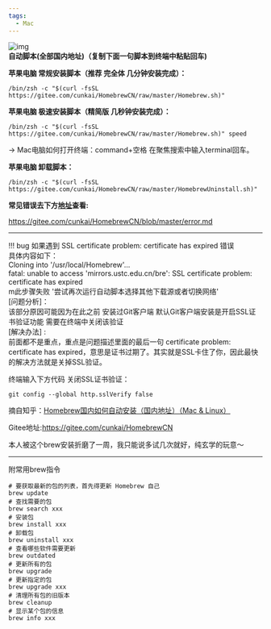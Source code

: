 ```yaml
---
tags:
  - Mac
---
```


![img](https://picd.zhimg.com/v2-c40d2ef7e08afbb2750f2c5b4b45c923_1440w.jpg?source=172ae18b)   
**自动脚本(全部国内地址)（复制下面一句脚本到终端中粘贴回车)**   

**苹果电脑 常规安装脚本（推荐 完全体 几分钟安装完成）：**
```
/bin/zsh -c "$(curl -fsSL https://gitee.com/cunkai/HomebrewCN/raw/master/Homebrew.sh)"
```

**苹果电脑 极速安装脚本（精简版 几秒钟安装完成）：**
```
/bin/zsh -c "$(curl -fsSL https://gitee.com/cunkai/HomebrewCN/raw/master/Homebrew.sh)" speed
```
-> Mac电脑如何打开终端：command+空格 在聚焦搜索中输入terminal回车。  


**苹果电脑 卸载脚本：**
```
/bin/zsh -c "$(curl -fsSL https://gitee.com/cunkai/HomebrewCN/raw/master/HomebrewUninstall.sh)"
```
**常见错误去下方[地址](https://gitee.com/cunkai/HomebrewCN/blob/master/error.md)查看:**

<https://gitee.com/cunkai/HomebrewCN/blob/master/error.md>  

***
!!! bug
    如果遇到 SSL certificate problem: certificate has expired 错误  
    具体内容如下：  
    Cloning into '/usr/local/Homebrew'...  
    fatal: unable to access 'mirrors.ustc.edu.cn/bre': SSL certificate problem: certificate has expired  
    m此步骤失败 '尝试再次运行自动脚本选择其他下载源或者切换网络'  
[问题分析]：  
该部分原因可能因为在此之前 安装过Git客户端 默认Git客户端安装是开启SSL证书验证功能 需要在终端中关闭该验证  
[解决办法] :  
前面都不是重点，重点是问题描述里面的最后一句 certificate problem: certificate has expired，意思是证书过期了。其实就是SSL卡住了你，因此最快的解决方法就是关掉SSL验证。


终端输入下方代码 关闭SSL证书验证：
```
git config --global http.sslVerify false  
```
摘自知乎：[Homebrew国内如何自动安装（国内地址）（Mac & Linux）](https://zhuanlan.zhihu.com/p/111014448)  

Gitee地址:<https://gitee.com/cunkai/HomebrewCN>  

本人被这个brew安装折磨了一周，我只能说多试几次就好，纯玄学的玩意～
***
附常用brew指令
```
# 要获取最新的包的列表，首先得更新 Homebrew 自己
brew update
# 查找需要的包
brew search xxx
# 安装包
brew install xxx
# 卸载包
brew uninstall xxx
# 查看哪些软件需要更新
brew outdated
# 更新所有的包
brew upgrade
# 更新指定的包
brew upgrade xxx
# 清理所有包的旧版本
brew cleanup
# 显示某个包的信息
brew info xxx

```